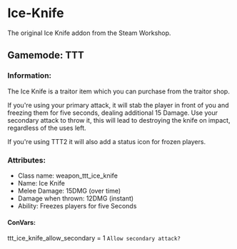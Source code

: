 # Ice-Knife
The original Ice Knife addon from the Steam Workshop.

## Gamemode: TTT
### Information:

The Ice Knife is a traitor item which you can purchase from the traitor shop.

If you're using your primary attack, it will stab the player in front of you and freezing them for five seconds, dealing additional 15 Damage. Use your secondary attack to throw it, this will lead to destroying the knife on impact, regardless of the uses left.

If you're using TTT2 it will also add a status icon for frozen players.

### Attributes:

* Class name: weapon_ttt_ice_knife
* Name: Ice Knife
* Melee Damage: 15DMG (over time)
* Damage when thrown: 12DMG (instant)
* Ability: Freezes players for five Seconds

#### ConVars:

ttt_ice_knife_allow_secondary = 1 ```Allow secondary attack?```
